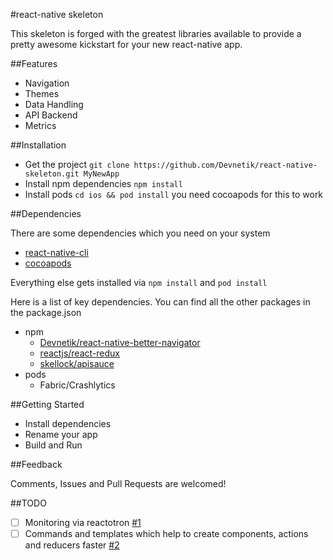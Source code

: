 #react-native skeleton

This skeleton is forged with the greatest libraries available to provide a pretty awesome kickstart for your new react-native app.

##Features
* Navigation
* Themes
* Data Handling
* API Backend
* Metrics

##Installation
* Get the project ```git clone https://github.com/Devnetik/react-native-skeleton.git MyNewApp```
* Install npm dependencies ```npm install```
* Install pods ```cd ios && pod install``` you need cocoapods for this to work 

##Dependencies

There are some dependencies which you need on your system

* [react-native-cli](https://facebook.github.io/react-native/docs/getting-started.html)
* [cocoapods](https://cocoapods.org/)

Everything else gets installed via ```npm install``` and ```pod install```

Here is a list of key dependencies. You can find all the other packages in the package.json

* npm
	* [Devnetik/react-native-better-navigator](https://github.com/Devnetik/react-native-better-navigator)
	* [reactjs/react-redux](https://github.com/reactjs/react-redux)
	* [skellock/apisauce](https://github.com/skellock/apisauce)
* pods
	* Fabric/Crashlytics
	
##Getting Started

* Install dependencies
* Rename your app
* Build and Run

##Feedback

Comments, Issues and Pull Requests are welcomed!

##TODO
* [ ] Monitoring via reactotron [#1](https://github.com/Devnetik/react-native-skeleton/issues/1)
* [ ] Commands and templates which help to create components, actions and reducers faster [#2](https://github.com/Devnetik/react-native-skeleton/issues/2)